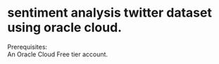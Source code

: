 # sentiment analysis twitter dataset using oracle cloud.

Prerequisites:\
An Oracle Cloud Free tier account.




